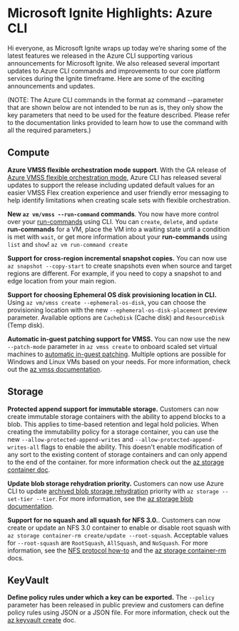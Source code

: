 
# Microsoft Ignite Highlights: Azure CLI

Hi everyone, as Microsoft Ignite wraps up today we’re sharing some of the latest features we released in the Azure CLI supporting
various announcements for Microsoft Ignite. We also released several important updates to Azure CLI
commands and improvements to our core platform services during the Ignite timeframe. Here are some
of the exciting announcements and updates.

(NOTE: The Azure CLI commands in the format az command --parameter that are shown below are not
intended to be run as is, they only show the key parameters that need to be used for the feature
described. Please refer to the documentation links provided to learn how to use the command with all
the required parameters.)

## Compute

**Azure VMSS flexible orchestration mode support**. With the GA release of [Azure VMSS flexible orchestration mode](https://docs.microsoft.com/azure/virtual-machines/flexible-virtual-machine-scale-sets),
Azure CLI has released several updates to support the release including updated default values for
an easier VMSS Flex creation experience and user friendly error messaging to help identify
limitations when creating scale sets with flexible orchestration.

**New `az vm/vmss --run-command` commands**. You now have more control over your [run-commands](https://docs.microsoft.com/en-us/azure/virtual-machines/windows/run-command)
using CLI. You can `create`, `delete`, and `update` **run-commands** for a VM, place the VM into a
waiting state until a condition is met with `wait`, or get more information about your
**run-commands** using `list` and `show`! `az vm run-command create`

**Support for cross-region incremental snapshot copies.** You can now use `az snapshot --copy-start`
to create snapshots even when source and target regions are different. For example, if you need to
copy a snapshot to and edge location from your main region.

**Support for choosing Ephemeral OS disk provisioning location in CLI.** Using
`az vm/vmss create --ephemeral-os-disk`, you can choose the provisioning location with the new
`--ephemeral-os-disk-placement` preview parameter. Available options are `CacheDisk` (Cache disk) and
`ResourceDisk` (Temp disk).

**Automatic in-guest patching support for VMSS.** You can now use the new `--patch-mode` parameter
in `az vmss create` to onboard scaled set virtual machines to [automatic in-guest patching](https://docs.microsoft.com/azure/virtual-machines/automatic-vm-guest-patching).
Multiple options are possible for Windows and Linux VMs based on your needs. For more information,
check out the [az vmss documentation](https://docs.microsoft.com/cli/azure/vmss?view=azure-cli-latest#az_vmss_create).

## Storage

**Protected append support for immutable storage.** Customers can now create immutable storage
containers with the ability to append blocks to a blob. This applies to time-based retention and
legal hold policies. When creating the immutability policy for a storage container, you can use the
new `--allow-protected-append-writes` and `--allow-protected-append-writes-all` flags to enable the
ability. This doesn't enable modification of any sort to the existing content of storage containers
and can only append to the end of the container. for more information check out the [az storage container doc](https://docs.microsoft.com/cli/azure/storage/container/immutability-policy?view=azure-cli-latest#az_storage_container_immutability_policy_create).

**Update blob storage rehydration priority.** Customers can now use Azure CLI to update [archived blob storage rehydration](https://docs.microsoft.com/azure/storage/blobs/archive-rehydrate-overview)
priority with `az storage --set-tier --tier`. For more information, see the [az storage blob documentation](https://docs.microsoft.com/cli/azure/storage/blob?view=azure-cli-latest#az_storage_blob_set_tier).

**Support for no squash and all squash for NFS 3.0.**. Customers can now create or update an NFS 3.0
container to enable or disable root squash with
`az storage container-rm create/update --root-squash`. Acceptable values for `--root-squash` are
`RootSquash`, `AllSquash`, and `NoSquash`. For more information, see the [NFS protocol how-to](https://docs.microsoft.com/azure/storage/blobs/network-file-system-protocol-support-how-to)
and the [az storage container-rm](https://docs.microsoft.com/cli/azure/storage/container-rm?view)
docs.

## KeyVault

**Define policy rules under which a key can be exported.** The `--policy` parameter has been
released in public preview and customers can define policy rules using JSON or a JSON file. For more information, check out the [az keyvault create](https://docs.microsoft.com/cli/azure/keyvault/key) doc.

